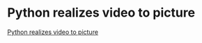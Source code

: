 # Python realizes video to picture
[Python realizes video to picture](https://aiwithcloud.com/2022/09/15/python_realizes_video_to_picture/)